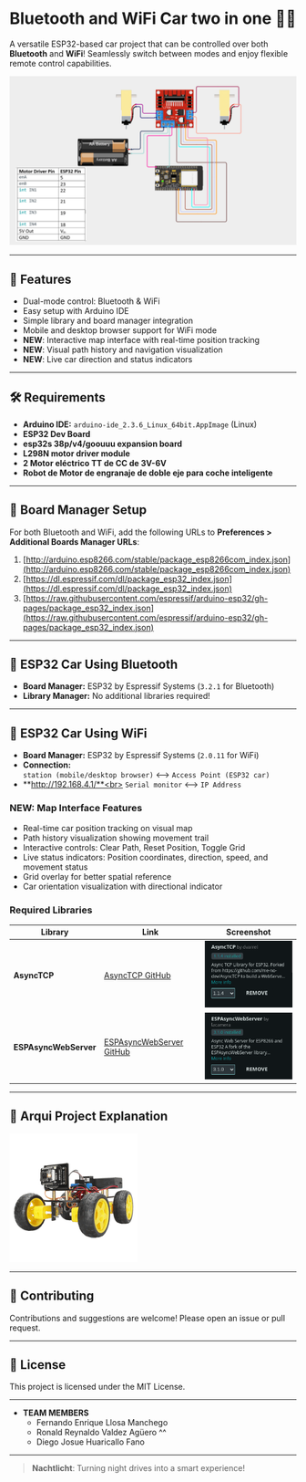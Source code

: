# Bluetooth and WiFi Car two in one 🚗📶

A versatile ESP32-based car project that can be controlled over both **Bluetooth** and **WiFi**! Seamlessly switch between modes and enjoy flexible remote control capabilities.

<img src="requirements/diagram.png" alt="Project Diagram" width="900"/>

---

## 🚦 Features

- Dual-mode control: Bluetooth & WiFi
- Easy setup with Arduino IDE
- Simple library and board manager integration
- Mobile and desktop browser support for WiFi mode
- **NEW**: Interactive map interface with real-time position tracking
- **NEW**: Visual path history and navigation visualization
- **NEW**: Live car direction and status indicators

---

## 🛠️ Requirements

- **Arduino IDE:** `arduino-ide_2.3.6_Linux_64bit.AppImage` (Linux)
- **ESP32 Dev Board**
- **esp32s 38p/v4/goouuu expansion board**
- **L298N motor driver module**
- **2 Motor eléctrico TT de CC de 3V-6V**
- **Robot de Motor de engranaje de doble eje para coche inteligente**
---

## 🔗 Board Manager Setup

For both Bluetooth and WiFi, add the following URLs to **Preferences > Additional Boards Manager URLs**:
1. [http://arduino.esp8266.com/stable/package_esp8266com_index.json](http://arduino.esp8266.com/stable/package_esp8266com_index.json)
2. [https://dl.espressif.com/dl/package_esp32_index.json](https://dl.espressif.com/dl/package_esp32_index.json)
3. [https://raw.githubusercontent.com/espressif/arduino-esp32/gh-pages/package_esp32_index.json](https://raw.githubusercontent.com/espressif/arduino-esp32/gh-pages/package_esp32_index.json)



---

## 🔵 ESP32 Car Using Bluetooth

- **Board Manager:** ESP32 by Espressif Systems (`3.2.1` for Bluetooth)
- **Library Manager:** No additional libraries required!

---

## 📶 ESP32 Car Using WiFi

- **Board Manager:** ESP32 by Espressif Systems (`2.0.11` for WiFi)
- **Connection:**  
  `station (mobile/desktop browser)` ⟷ `Access Point (ESP32 car)`
- **http://192.168.4.1/**<br>
  `Serial monitor` ⟷ `IP Address`

### NEW: Map Interface Features
- Real-time car position tracking on visual map
- Path history visualization showing movement trail
- Interactive controls: Clear Path, Reset Position, Toggle Grid
- Live status indicators: Position coordinates, direction, speed, and movement status
- Grid overlay for better spatial reference
- Car orientation visualization with directional indicator

### Required Libraries

| Library | Link | Screenshot |
|---------|------|------------|
| **AsyncTCP** | [AsyncTCP GitHub](https://github.com/dvarrel/AsyncTCP) | ![AsyncTCP](requirements/lib1.png) |
| **ESPAsyncWebServer** | [ESPAsyncWebServer GitHub](https://github.com/lacamera/ESPAsyncWebServer) | ![ESPAsyncWebServer](requirements/lib2.png) |

---

## 📂 Arqui Project Explanation
[![Watch the video](requirements/test.gif)](https://www.youtube.com/watch?v=RMkd3jz0x1o)

---

## 🤝 Contributing

Contributions and suggestions are welcome! Please open an issue or pull request.

---

## 📜 License

This project is licensed under the MIT License.

---

- **TEAM MEMBERS**
  - Fernando Enrique Llosa Manchego
  - Ronald Reynaldo Valdez Agüero ^^
  - Diego Josue Huaricallo Fano

---

> **Nachtlicht**: Turning night drives into a smart experience!
